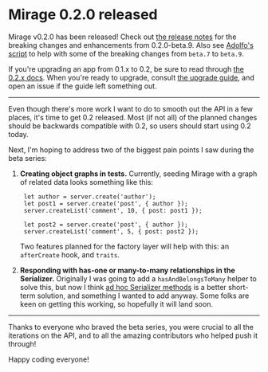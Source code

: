 # Mirage 0.2.0 released

Mirage v0.2.0 has been released! Check out [the release notes](https://github.com/samselikoff/ember-cli-mirage/releases/tag/v0.2.0-beta.9) for the breaking changes and enhancements from 0.2.0-beta.9. Also see [Adolfo's script](https://blog.abuiles.com/blog/2016/05/27/upgrading-to-mirage-v0-dot-2-0-beta-dot-9-with-jscodeshift/) to help with some of the breaking changes from `beta.7` to `beta.9`.

If you're upgrading an app from 0.1.x to 0.2, be sure to read through [the 0.2.x docs](http://www.ember-cli-mirage.com/docs/v0.2.x/). When you're ready to upgrade, consult [the upgrade guide](http://www.ember-cli-mirage.com/docs/v0.2.x/upgrading/), and open an issue if the guide left something out.

---

Even though there's more work I want to do to smooth out the API in a few places, it's time to get 0.2 released. Most (if not all) of the planned changes should be backwards compatible with 0.2, so users should start using 0.2 today.

Next, I'm hoping to address two of the biggest pain points I saw during the beta series:

1. **Creating object graphs in tests.** Currently, seeding Mirage with a graph of related data looks something like this:

        let author = server.create('author');
        let post1 = server.create('post', { author });
        server.createList('comment', 10, { post: post1 });

        let post2 = server.create('post', { author });
        server.createList('comment', 5, { post: post2 });

    Two features planned for the factory layer will help with this: an `afterCreate` hook, and `traits`.

2. **Responding with has-one or many-to-many relationships in the Serializer.** Originally I was going to add a `hasAndBelongsToMany` helper to solve this, but now I think [ad hoc Serializer methods](https://github.com/samselikoff/ember-cli-mirage/issues/754) is a better short-term solution, and something I wanted to add anyway. Some folks are keen on getting this working, so hopefully it will land soon.

---

Thanks to everyone who braved the beta series, you were crucial to all the iterations on the API, and to all the amazing contributors who helped push it through!

Happy coding everyone!
